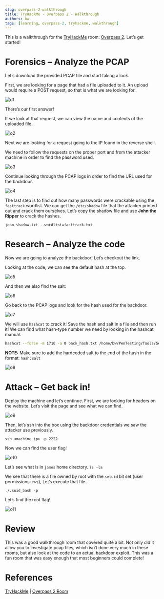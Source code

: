 ```yaml
---
slug: overpass-2-walkthrough
title: TryHackMe - Overpass 2 - Walkthrough
authors: bw
tags: [learning, overpass-2, tryhackme, walkthrough]
---
```


This is a walkthrough for the [TryHackMe][thm] room: [Overpass 2][overpass2]. Let’s get started!

# Forensics – Analyze the PCAP
Let’s download the provided PCAP file and start taking a look.

First, we are looking for a page that had a file uploaded to it. An upload would require a POST request, so that is what we are looking for.

![o1](/static/img/thm/op/o1.webp)

There’s our first answer!

If we look at that request, we can view the name and contents of the uploaded file.

![o2](/static/img/thm/op/o2.png)

Next we are looking for a request going to the IP found in the reverse shell.

We need to follow the requests on the proper port and from the attacker machine in order to find the password used.

![o3](/static/img/thm/op/o3.png)

Continue looking through the PCAP logs in order to find the URL used for the backdoor.

![o4](/static/img/thm/op/o4.png)

The last step is to find out how many passwords were crackable using the `fasttrack` wordlist. We can get the `/etc/shadow` file that the attacker printed out and crack them ourselves. Let’s copy the shadow file and use **John the Ripper** to crack the hashes.

`john shadow.txt --wordlist=fasttrack.txt`

# Research – Analyze the code
Now we are going to analyze the backdoor! Let’s checkout the link.

Looking at the code, we can see the default hash at the top.

![o5](/static/img/thm/op/o5.png)

And then we also find the salt:

![o6](/static/img/thm/op/o6.png)

Go back to the PCAP logs and look for the hash used for the backdoor.

![o7](/static/img/thm/op/o7.png)

We will use `hashcat` to crack it! Save the hash and salt in a file and then run it! We can find what hash-type number we need by looking in the hashcat manual.

```bash
hashcat --force -m 1710 -a 0 back_hash.txt /home/bw/PenTesting/Tools/SecLists/Passwords/Common-Credentials/rockyou.txt
```

**NOTE:** Make sure to add the hardcoded salt to the end of the hash in the format: `hash:salt`

![o8](/static/img/thm/op/o8.png)

# Attack – Get back in!
Deploy the machine and let’s continue. First, we are looking for headers on the website. Let’s visit the page and see what we can find.

![o9](/static/img/thm/op/o9.webp)

Then, let’s ssh into the box using the backdoor credentials we saw the attacker use previously.

`ssh <machine_ip> -p 2222`

Now we can find the user flag!

![o10](/static/img/thm/op/o10.png)

Let’s see what is in `james` home directory. `ls -la`

We see that there is a file owned by root with the `setuid` bit set (user permissions: `rws`), Let’s execute that file.

`./.suid_bash -p`

Let’s find the root flag!

![o11](/static/img/thm/op/o11.png)

# Review
This was a good walkthrough room that covered quite a bit. Not only did it allow you to investigate pcap files, which isn’t done very much in these rooms, but also look at the code to an actual backdoor exploit. This was a fun room that was easy enough that most beginners could complete!

# References
[TryHackMe][thm] | [Overpass 2 Room][overpass2]

[thm]: https://tryhackme.com
[overpass2]: https://tryhackme.com/r/room/overpass2hacked